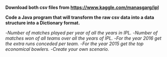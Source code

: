 **Download both csv files from https://www.kaggle.com/manasgarg/ipl**

**Code a Java program that will transform the raw csv data into a data structure into a Dictionary format.**

-*Number of matches played per year of all the years in IPL.*
-*Number of matches won of all teams over all the years of IPL.*
-*For the year 2016 get the extra runs conceded per team.*
-*For the year 2015 get the top economical bowlers.*
-*Create your own scenario.*
